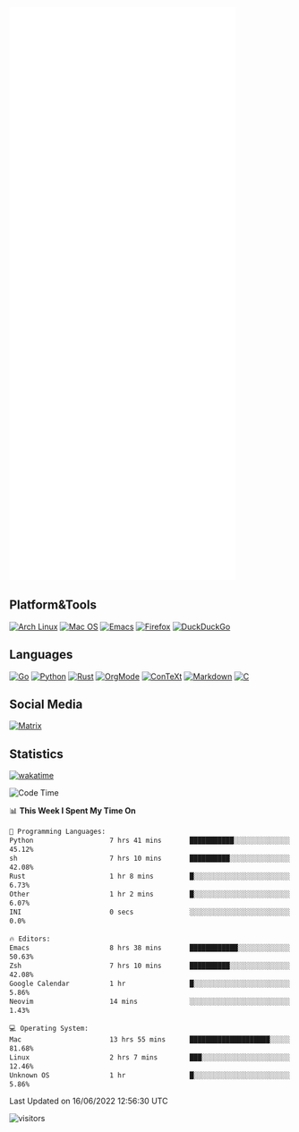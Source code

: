 ![Metrics](https://github.com/SteamedFish/SteamedFish/blob/master/github-metrics.svg)

## Platform&Tools

[![Arch Linux](https://img.shields.io/badge/ArchLinux-1793D1?logo=arch-linux&logoColor=fff&style=flat-square)](https://archlinux.org/)
[![Mac OS](https://img.shields.io/badge/MacOS-000000?style=flat-square&logo=macos&logoColor=F0F0F0)](https://www.apple.com/macos/)
[![Emacs](https://img.shields.io/badge/Emacs-%237F5AB6.svg?&style=flat-square&logo=gnu-emacs&logoColor=white)](https://www.gnu.org/software/emacs/)
[![Firefox](https://img.shields.io/badge/Firefox-FF7139?style=flat-square&logo=Firefox-Browser&logoColor=white)](https://firefox.com/)
[![DuckDuckGo](https://img.shields.io/badge/DuckDuckGo-DE5833?style=flat-square&logo=DuckDuckGo&logoColor=white)](https://duckduckgo.com/)

## Languages

[![Go](https://img.shields.io/badge/Golang-%2300ADD8.svg?style=flat-square&logo=go&logoColor=white)](https://golang.org/)
[![Python](https://img.shields.io/badge/Python-3670A0?style=flat-square&logo=python&logoColor=ffdd54)](https://www.python.org/)
[![Rust](https://img.shields.io/badge/Rust-%23000000.svg?style=flat-square&logo=rust&logoColor=white)](https://www.rust-lang.org/)
[![OrgMode](https://img.shields.io/badge/OrgMode-%23000000.svg?style=flat-square&logo=org&logoColor=white)](https://orgmode.org/)
[![ConTeXt](https://img.shields.io/badge/ConTeXt-%23008080.svg?style=flat-square&logo=latex&logoColor=white)](https://contextgarden.net/)
[![Markdown](https://img.shields.io/badge/MarkDown-%23000000.svg?style=flat-square&logo=markdown&logoColor=white)](https://daringfireball.net/projects/markdown/)
[![C](https://img.shields.io/badge/C-%2300599C.svg?style=flat-square&logo=c&logoColor=white)](https://www.iso.org/standard/74528.html)

## Social Media

[![Matrix](https://img.shields.io/badge/SteamedFish-2CA5E0?style=social&logo=matrix&logoColor=black)](https://matrix.to/#/@i:steamedfish.org)

## Statistics
[![wakatime](https://wakatime.com/badge/user/168280d6-fcf2-4b4f-ad3a-dc4612f35b38.svg)](https://wakatime.com/@168280d6-fcf2-4b4f-ad3a-dc4612f35b38)

<!--START_SECTION:waka-->
![Code Time](http://img.shields.io/badge/Code%20Time-1%2C871%20hrs%209%20mins-blue)

📊 **This Week I Spent My Time On** 

```text
💬 Programming Languages: 
Python                   7 hrs 41 mins       ███████████░░░░░░░░░░░░░░   45.12% 
sh                       7 hrs 10 mins       ██████████░░░░░░░░░░░░░░░   42.08% 
Rust                     1 hr 8 mins         █░░░░░░░░░░░░░░░░░░░░░░░░   6.73% 
Other                    1 hr 2 mins         █░░░░░░░░░░░░░░░░░░░░░░░░   6.07% 
INI                      0 secs              ░░░░░░░░░░░░░░░░░░░░░░░░░   0.0%

🔥 Editors: 
Emacs                    8 hrs 38 mins       ████████████░░░░░░░░░░░░░   50.63% 
Zsh                      7 hrs 10 mins       ██████████░░░░░░░░░░░░░░░   42.08% 
Google Calendar          1 hr                █░░░░░░░░░░░░░░░░░░░░░░░░   5.86% 
Neovim                   14 mins             ░░░░░░░░░░░░░░░░░░░░░░░░░   1.43%

💻 Operating System: 
Mac                      13 hrs 55 mins      ████████████████████░░░░░   81.68% 
Linux                    2 hrs 7 mins        ███░░░░░░░░░░░░░░░░░░░░░░   12.46% 
Unknown OS               1 hr                █░░░░░░░░░░░░░░░░░░░░░░░░   5.86%

```


 Last Updated on 16/06/2022 12:56:30 UTC
<!--END_SECTION:waka-->

![visitors](https://visitor-badge.laobi.icu/badge?page_id=SteamedFish.SteamedFish)
